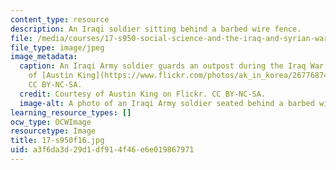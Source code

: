```yaml
---
content_type: resource
description: An Iraqi soldier sitting behind a barbed wire fence.
file: /media/courses/17-s950-social-science-and-the-iraq-and-syrian-wars-fall-2016/a3f6da3d29d1df914f46e6e019867971_17-s950f16.jpg
file_type: image/jpeg
image_metadata:
  caption: An Iraqi Army soldier guards an outpost during the Iraq War, 2008. Courtesy
    of [Austin King](https://www.flickr.com/photos/ak_in_korea/2677687491/) on Flickr.
    CC BY-NC-SA.
  credit: Courtesy of Austin King on Flickr. CC BY-NC-SA.
  image-alt: A photo of an Iraqi Army soldier seated behind a barbed wire fence.
learning_resource_types: []
ocw_type: OCWImage
resourcetype: Image
title: 17-s950f16.jpg
uid: a3f6da3d-29d1-df91-4f46-e6e019867971
---
```

